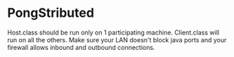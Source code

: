 # PongStributed
Host.class should be run only on 1 participating machine. Client.class will run on all the others.
Make sure your LAN doesn't block java ports and your firewall allows inbound and outbound connections. 
